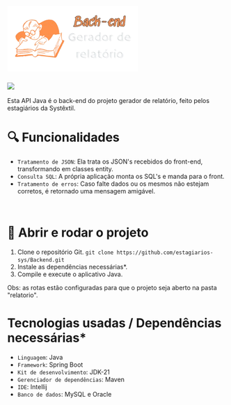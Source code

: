 # ![](https://github.com/estagiarios-sys/Backend/blob/main/backend_logo.png)


![](http://img.shields.io/static/v1?label=STATUS&message=TERMINADO&color=GREEN&style=for-the-badge)

Esta API Java é o back-end do projeto gerador de relatório, feito pelos estagiários da Systêxtil.

# 🔍 Funcionalidades

- `Tratamento de JSON`: Ela trata os JSON's recebidos do front-end, transformando em classes entity.
- `Consulta SQL`: A própria aplicação monta os SQL's e manda para o front.
- `Tratamento de erros`: Caso falte dados ou os mesmos não estejam corretos, é retornado uma mensagem amigável.
<br>

# 📁 Abrir e rodar o projeto

1. Clone o repositório Git. `git clone https://github.com/estagiarios-sys/Backend.git`
2. Instale as dependências necessárias*.
3. Compile e execute o aplicativo Java.

Obs: as rotas estão configuradas para que o projeto seja aberto na pasta "relatorio".

# Tecnologias usadas / Dependências necessárias*

- `Linguagem`: Java
- `Framework`: Spring Boot
- `Kit de desenvolvimento`: JDK-21
- `Gerenciador de dependências`: Maven
- `IDE`: Intellij
- `Banco de dados`: MySQL e Oracle
